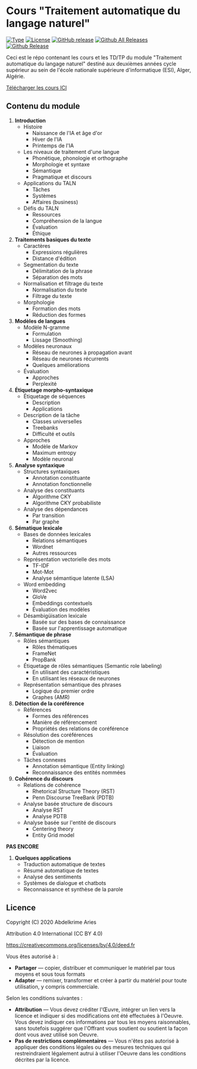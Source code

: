 # Cours "Traitement automatique du langage naturel"

[![Type](https://img.shields.io/badge/Type-Cours-0014A8.svg?style=flat)](https://github.com/projeduc/ESI_2CS_TALN)
[![License](https://img.shields.io/badge/Licence-CC--BY_4.0-0014A8.svg?style=flat)](https://creativecommons.org/licenses/by/4.0/deed.fr)
[![GitHub release](https://img.shields.io/github/release/projeduc/ESI_2CS_TALN.svg)](https://github.com/projeduc/ESI_2CS_TALN/releases)
[![Github All Releases](https://img.shields.io/github/downloads/projeduc/ESI_2CS_TALN/total.svg)](https://github.com/projeduc/ESI_2CS_TALN/releases)
[![Github Release](https://img.shields.io/github/downloads/projeduc/ESI_2CS_TALN/latest/total.svg)](https://github.com/projeduc/ESI_2CS_TALN/releases/latest)

Ceci est le répo contenant les cours et les TD/TP du module "Traitement automatique du langage naturel" destiné aux deuxièmes années cycle supérieur au sein de l'école nationale supérieure d'informatique (ESI), Alger, Algérie.

[Télécharger les cours ICI](https://github.com/projeduc/ESI_2CS_TALN/releases/latest)

## Contenu du module

1. **Introduction**
    - Histoire
        - Naissance de l'IA et âge d'or
        - Hiver de l'IA
        - Printemps de l'IA
    - Les niveaux de traitement d'une langue
        - Phonétique, phonologie et orthographe
        - Morphologie et syntaxe
        - Sémantique
        - Pragmatique et discours
    - Applications du TALN
        - Tâches
        - Systèmes
        - Affaires (business)
    - Défis du TALN
        - Ressources
        - Compréhension de la langue
        - Évaluation
        - Éthique
1. **Traitements basiques du texte**
    - Caractères
        - Expressions régulières
        - Distance d'édition
    - Segmentation du texte
        - Délimitation de la phrase
        - Séparation des mots
    - Normalisation et filtrage du texte
        - Normalisation du texte
        - Filtrage du texte
    - Morphologie
        - Formation des mots
        - Réduction des formes
1. **Modèles de langues**
    - Modèle N-gramme
        - Formulation
        - Lissage (Smoothing)
    - Modèles neuronaux
        -  Réseau de neurones à propagation avant
        - Réseau de neurones récurrents
        - Quelques améliorations
    - Évaluation
        - Approches
        - Perplexité
1. **Étiquetage morpho-syntaxique**
    - Étiquetage de séquences
        - Description
        - Applications
    - Description de la tâche
        - Classes universelles
        - Treebanks
        - Difficulté et outils
    - Approches
        - Modèle de Markov
        - Maximum entropy
        - Modèle neuronal
1. **Analyse syntaxique**
    - Structures syntaxiques
        - Annotation constituante
        - Annotation fonctionnelle
    - Analyse des constituants
        - Algorithme CKY
        - Algorithme CKY probabiliste
    - Analyse des dépendances
        - Par transition
        - Par graphe
1. **Sématique lexicale**
    - Bases de données lexicales
        - Relations sémantiques
        - Wordnet
        - Autres ressources
    - Représentation vectorielle des mots
        - TF-IDF
        - Mot-Mot
        - Analyse sémantique latente (LSA)
    - Word embedding
        - Word2vec
        - GloVe
        - Embeddings contextuels
        - Évaluation des modèles
    - Désambigüisation lexicale
        - Basée sur des bases de connaissance
        - Basée sur l'apprentissage automatique
1. **Sémantique de phrase**
    - Rôles sémantiques
        - Rôles thématiques
        - FrameNet
        - PropBank
    - Étiquetage de rôles sémantiques (Semantic role labeling)
        - En utilisant des caractéristiques
        - En utilisant les réseaux de neurones
    - Représentation sémantique des phrases
        - Logique du premier ordre
        - Graphes (AMR)
1. **Détection de la coréférence**
    - Références
        - Formes des références
        - Manière de référencement
        - Propriétés des relations de coréférence
    - Résolution des coréférences
        - Détection de mention
        - Liaison
        - Évaluation
    - Tâches connexes
        - Annotation sémantique (Entity linking)
        - Reconnaissance des entités nommées
1. **Cohérence du discours**
    - Relations de cohérence
        - Rhetorical Structure Theory (RST)
        - Penn Discourse TreeBank (PDTB)
    - Analyse basée structure de discours
        - Analyse RST
        - Analyse PDTB
    - Analyse basée sur l'entité de discours
        - Centering theory
        - Entity Grid model

**PAS ENCORE**

1. **Quelques applications**
    - Traduction automatique de textes
    - Résumé automatique de textes
    - Analyse des sentiments
    - Systèmes de dialogue et chatbots
    - Reconnaissance et synthèse de la parole


## Licence

Copyright (C) 2020  Abdelkrime Aries


Attribution 4.0 International (CC BY 4.0)

https://creativecommons.org/licenses/by/4.0/deed.fr

Vous êtes autorisé à :
- **Partager** — copier, distribuer et communiquer le matériel par tous moyens et sous tous formats
- **Adapter** — remixer, transformer et créer à partir du matériel pour toute utilisation, y compris commerciale.

Selon les conditions suivantes :
- **Attribution** — Vous devez créditer l'Œuvre, intégrer un lien vers la licence et indiquer si des modifications ont été effectuées à l'Oeuvre. Vous devez indiquer ces informations par tous les moyens raisonnables, sans toutefois suggérer que l'Offrant vous soutient ou soutient la façon dont vous avez utilisé son Oeuvre.
- **Pas de restrictions complémentaires** — Vous n'êtes pas autorisé à appliquer des conditions légales ou des mesures techniques qui restreindraient légalement autrui à utiliser l'Oeuvre dans les conditions décrites par la licence.
